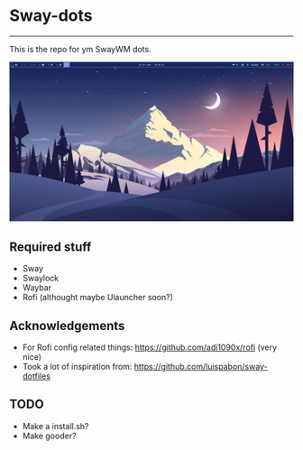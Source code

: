 # Sway-dots

---

This is the repo for ym SwayWM dots.

![How it look tho?](./assets/spaghet.jpg)

## Required stuff
- Sway
- Swaylock
- Waybar
- Rofi (althought maybe Ulauncher soon?)


## Acknowledgements

- For Rofi config related things: https://github.com/adi1090x/rofi (very nice)
- Took a lot of inspiration from: https://github.com/luispabon/sway-dotfiles 

## TODO
- Make a install.sh?
- Make gooder?

